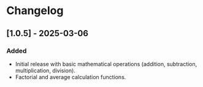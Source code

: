 # Changelog

## [1.0.5] - 2025-03-06
### Added
- Initial release with basic mathematical operations (addition, subtraction, multiplication, division).
- Factorial and average calculation functions.